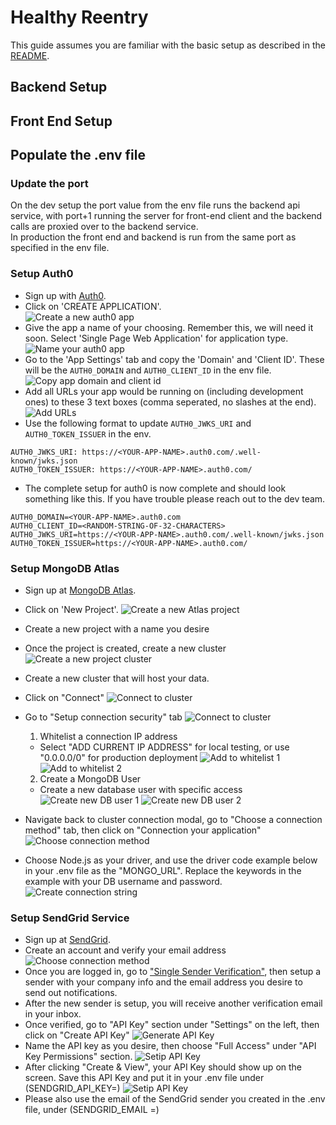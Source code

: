 # Healthy Reentry

This guide assumes you are familiar with the basic setup as described in the [README](../README.md).  

## Backend Setup

## Front End Setup

## Populate the .env file
### Update the port
On the dev setup the port value from the env file runs the backend api service, with port+1 running the server for front-end client and the backend calls are proxied over to the backend service.  
In production the front end and backend is run from the same port as specified in the env file.  

### Setup Auth0
- Sign up with [Auth0](https://auth0.com/signup).  
- Click on 'CREATE APPLICATION'.  
![Create a new auth0 app](./imgs/auth0_01.png)
- Give the app a name of your choosing. Remember this, we will need it soon. Select 'Single Page Web Application' for application type.  
![Name your auth0 app](./imgs/auth0_02.png)
- Go to the 'App Settings' tab and copy the 'Domain' and 'Client ID'. These will be the `AUTH0_DOMAIN` and `AUTH0_CLIENT_ID` in the env file.  
![Copy app domain and client id](./imgs/auth0_03.png)
- Add all URLs your app would be running on (including development ones) to these 3 text boxes (comma seperated, no slashes at the end).  
![Add URLs](./imgs/auth0_04.png)
- Use the following format to update `AUTH0_JWKS_URI` and `AUTH0_TOKEN_ISSUER` in the env.
```
AUTH0_JWKS_URI: https://<YOUR-APP-NAME>.auth0.com/.well-known/jwks.json
AUTH0_TOKEN_ISSUER: https://<YOUR-APP-NAME>.auth0.com/
```
- The complete setup for auth0 is now complete and should look something like this. If you have trouble please reach out to the dev team.  
```
AUTH0_DOMAIN=<YOUR-APP-NAME>.auth0.com
AUTH0_CLIENT_ID=<RANDOM-STRING-OF-32-CHARACTERS>
AUTH0_JWKS_URI=https://<YOUR-APP-NAME>.auth0.com/.well-known/jwks.json
AUTH0_TOKEN_ISSUER=https://<YOUR-APP-NAME>.auth0.com/
```


### Setup MongoDB Atlas
- Sign up at [MongoDB Atlas](https://account.mongodb.com/account/register).  
- Click on 'New Project'.
![Create a new Atlas project](./imgs/Atlas_CreateNewProject.png)
- Create a new project with a name you desire
- Once the project is created, create a new cluster  
![Create a new project cluster](./imgs/Atlas_BuildACluster.png)
- Create a new cluster that will host your data.
- Click on "Connect"
![Connect to cluster](./imgs/Atlas_ConnectToCluster.png)
- Go to "Setup connection security" tab
![Connect to cluster](./imgs/Atlas_SetupConnectionSecurity.png)
  1. Whitelist a connection IP address
    - Select "ADD CURRENT IP ADDRESS" for local testing, or use "0.0.0.0/0" for production deployment
  ![Add to whitelist 1](./imgs/Atlas_AddWhiteList.png)
  ![Add to whitelist 2](./imgs/Atlas_AddToWhiteList.png)

  2. Create a MongoDB User
    - Create a new database user with specific access
  ![Create new DB user 1](./imgs/Atlas_CreateNewDBUser.png)
  ![Create new DB user 2](./imgs/Atlas_DBUserCredential.png)


- Navigate back to cluster connection modal, go to "Choose a connection method" tab, then click on "Connection your application"
![Choose connection method](./imgs/Atlas_ChooseConnectionMethod.png)
- Choose Node.js as your driver, and use the driver code example below in your .env file as the "MONGO_URL". Replace the keywords in the example with your DB username and password.
![Create connection string](./imgs/Atlas_GenerateConnectionString.png)


### Setup SendGrid Service
- Sign up at [SendGrid](https://signup.sendgrid.com/).  
- Create an account and verify your email address
![Choose connection method](./imgs/SendGrid_SetupAccount.PNG)
- Once you are logged in, go to ["Single Sender Verification"](https://app.sendgrid.com/settings/sender_auth/senders/new), then setup a sender with your company info and the email address you desire to send out notifications.
- After the new sender is setup, you will receive another verification email in your inbox.
- Once verified, go to "API Key" section under "Settings" on the left, then click on "Create API Key"
![Generate API Key](./imgs/SendGrid_GenerateAPIKey.png)
- Name the API key as you desire, then choose "Full Access" under "API Key Permissions" section.
![Setip API Key](./imgs/SendGrid_SetupAPIKey.png)
- After clicking "Create & View", your API Key should show up on the screen. Save this API Key and put it in your .env file under (SENDGRID_API_KEY=)
![Setip API Key](./imgs/SendGrid_APIKey.png)
- Please also use the email of the SendGrid sender you created in the .env file, under (SENDGRID_EMAIL =)
